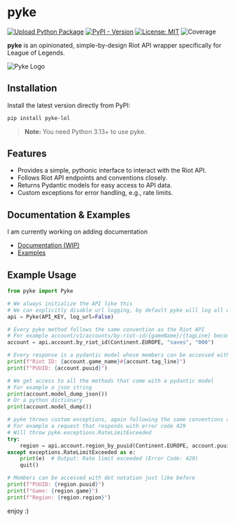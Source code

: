 # pyke

[![Upload Python Package](https://github.com/diodemusic/pyke/actions/workflows/python-publish.yml/badge.svg?event=release)](https://github.com/diodemusic/pyke/actions/workflows/python-publish.yml)
[![PyPI - Version](https://img.shields.io/pypi/v/pyke-lol)](https://pypi.org/project/pyke-lol/)
[![License: MIT](https://img.shields.io/badge/License-MIT-yellow.svg)](https://github.com/diodemusic/pyke/blob/main/LICENCE.txt)
![Coverage](https://img.shields.io/badge/Coverage-94%25-brightgreen.svg)

**pyke** is an opinionated, simple-by-design Riot API wrapper specifically for League of Legends.

![Pyke Logo](https://github.com/diodemusic/pyke/blob/main/assets/logo.png?raw=true)

## Installation

Install the latest version directly from PyPI:

```bash
pip install pyke-lol
```

> **Note:** You need Python 3.13+ to use pyke.

## Features

- Provides a simple, pythonic interface to interact with the Riot API.
- Follows Riot API endpoints and conventions closely.
- Returns Pydantic models for easy access to API data.
- Custom exceptions for error handling, e.g., rate limits.

## Documentation & Examples

I am currently working on adding documentation

- [Documentation (WIP)](/)
- [Examples](https://github.com/diodemusic/pyke/tree/master/examples)

## Example Usage

```py
from pyke import Pyke

# We always initialize the API like this
# We can explicitly disable url logging, by default pyke will log all url calls
api = Pyke(API_KEY, log_url=False)

# Every pyke method follows the same convention as the Riot API
# For example account/v1/accounts/by-riot-id/{gameName}/{tagLine} becomes the following
account = api.account.by_riot_id(Continent.EUROPE, "saves", "000")

# Every response is a pydantic model whose members can be accessed with dot notation
print(f"Riot ID: {account.game_name}#{account.tag_line}")
print(f"PUUID: {account.puuid}")

# We get access to all the methods that come with a pydantic model
# For example a json string
print(account.model_dump_json())
# Or a python dictionary
print(account.model_dump())

# pyke throws custom exceptions, again following the same conventions as the Riot API
# For example a request that responds with error code 429
# Will throw pyke.exceptions.RateLimitExceeded
try:
    region = api.account.region_by_puuid(Continent.EUROPE, account.puuid)
except exceptions.RateLimitExceeded as e:
    print(e)  # Output: Rate limit exceeded (Error Code: 429)
    quit()

# Members can be accessed with dot notation just like before
print(f"PUUID: {region.puuid}")
print(f"Game: {region.game}")
print(f"Region: {region.region}")
```

enjoy :)
